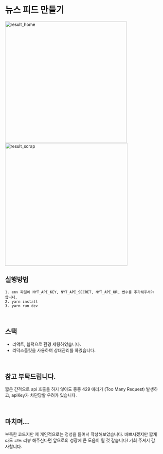 # 뉴스 피드 만들기
<img width="399" alt="result_home" src="https://github.com/devsince2021/merakiplace/assets/77978026/45893e2d-b8e9-4064-99ee-a70ccfa13bae">
<img width="402" alt="result_scrap" src="https://github.com/devsince2021/merakiplace/assets/77978026/d133d19e-0b4d-47bf-81c9-88b6865ea7fb">

<br />


## 실행방법
```
1. env 파일에 NYT_API_KEY, NYT_API_SECRET, NYT_API_URL 변수를 추가해주셔야 합니다.
2. yarn install
3. yarn run dev 
```

<br />

## 스택
- 리액트, 웹팩으로 환경 세팅하였습니다.
- 리덕스툴킷을 사용하여 상태관리를 하였습니다.

<br />

## 참고 부탁드립니다.
짧은 간격으로 api 호출을 하지 않아도 종종 429 에러가 (Too Many Request) 발생하고, apiKey가 차단당할 우려가 있습니다.

<br />

## 마치며...
부족한 코드지만 제 개인적으로는 정성을 들여서 작성해보았습니다. 
바쁘시겠지만 짧게라도 코드 리뷰 해주신다면 앞으로의 성장에 큰 도움이 될 것 같습니다!
기회 주셔서 감사합니다.
